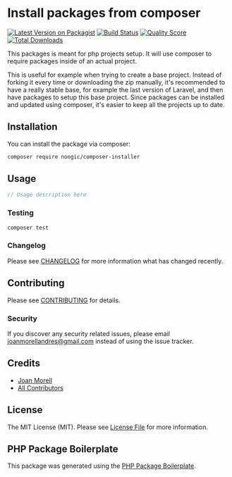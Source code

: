 # Install packages from composer

[![Latest Version on Packagist](https://img.shields.io/packagist/v/noogic/composer-installer.svg?style=flat-square)](https://packagist.org/packages/noogic/composer-installer)
[![Build Status](https://img.shields.io/travis/noogic/composer-installer/master.svg?style=flat-square)](https://travis-ci.org/noogic/composer-installer)
[![Quality Score](https://img.shields.io/scrutinizer/g/noogic/composer-installer.svg?style=flat-square)](https://scrutinizer-ci.com/g/noogic/composer-installer)
[![Total Downloads](https://img.shields.io/packagist/dt/noogic/composer-installer.svg?style=flat-square)](https://packagist.org/packages/noogic/composer-installer)

This packages is meant for php projects setup. It will use composer to require packages inside of an actual project.

This is useful for example when trying to create a base project. Instead of forking it every time or downloading the zip manually, it's recommended to have a really stable
base, for example the last version of Laravel, and then have packages to setup this base project. Since packages can be installed and updated using composer, it's easier to 
keep all the projects up to date.   

## Installation

You can install the package via composer:

```bash
composer require noogic/composer-installer
```

## Usage

``` php
// Usage description here
```

### Testing

``` bash
composer test
```

### Changelog

Please see [CHANGELOG](CHANGELOG.md) for more information what has changed recently.

## Contributing

Please see [CONTRIBUTING](CONTRIBUTING.md) for details.

### Security

If you discover any security related issues, please email joanmorellandres@gmail.com instead of using the issue tracker.

## Credits

- [Joan Morell](https://github.com/noogic)
- [All Contributors](../../contributors)

## License

The MIT License (MIT). Please see [License File](LICENSE.md) for more information.

## PHP Package Boilerplate

This package was generated using the [PHP Package Boilerplate](https://laravelpackageboilerplate.com).
